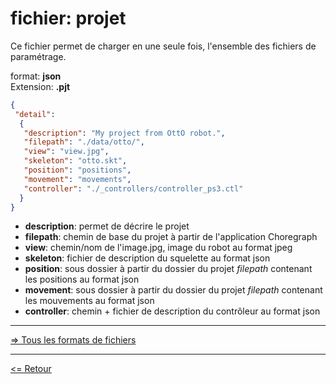 # fichier: projet

Ce fichier permet de charger en une seule fois, l'ensemble des fichiers de paramétrage.

format: **json**  
Extension: **.pjt**  

```json
{
 "detail":
  {
   "description": "My project from OttO robot.",
   "filepath": "./data/otto/",
   "view": "view.jpg",
   "skeleton": "otto.skt",
   "position": "positions",
   "movement": "movements",
   "controller": "./_controllers/controller_ps3.ctl"
  }
}
```

- **description**: permet de décrire le projet
- **filepath**: chemin de base du projet à partir de l'application Choregraph
- **view**: chemin/nom de l'image.jpg, image du robot au format jpeg
- **skeleton**: fichier de description du squelette au format json
- **position**: sous dossier à partir du dossier du projet *filepath* contenant les positions au format json
- **movement**: sous dossier à partir du dossier du projet *filepath* contenant les mouvements au format json
- **controller**: chemin + fichier de description du contrôleur au format json

---

[=> Tous les formats de fichiers](../file_format_fr.md)

---

[<= Retour](../../README_fr.md#file-format)
